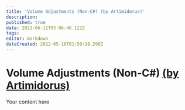```yaml
---
title: 'Volume Adjustments (Non-C#) (by Artimidorus)'
description:
published: true
date: 2022-06-11T05:06:46.122Z
tags:
editor: markdown
dateCreated: 2022-05-18T01:50:18.290Z
---
```


# Volume Adjustments (Non-C#) [(by Artimidorus)](https://www.twitch.tv/artimidorus)
Your content here